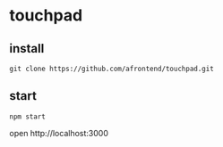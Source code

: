 # touchpad

## install

    git clone https://github.com/afrontend/touchpad.git

## start

    npm start

open http://localhost:3000

